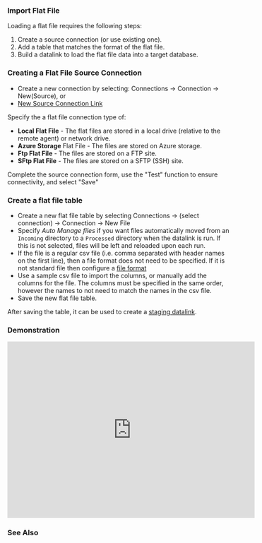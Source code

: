 ### Import Flat File

Loading a flat file requires the following steps:

1. Create a source connection (or use existing one).
2. Add a table that matches the format of the flat file.
3. Build a datalink to load the flat file data into a target database.

### Creating a Flat File Source Connection

* Create a new connection by selecting: Connections &rarr; Connection &rarr; New(Source), or
* [New Source Connection Link](route:/hub/{{HUBKEY}}/summary/connections/connection-new/Source)

Specify the a flat file connection type of:
* **Local Flat File** - The flat files are stored in a local drive (relative to the remote agent) or network drive.
* **Azure Storage** Flat File - The files are stored on Azure storage.
* **Ftp Flat File** - The files are stored on a FTP site.
* **SFtp Flat File** - The files are stored on a SFTP (SSH) site.

Complete the source connection form, use the "Test" function to ensure connectivity, and select "Save"

### Create a flat file table

* Create a new flat file table by selecting Connections &rarr; (select connection) &rarr; Connection &rarr; New File
* Specify *Auto Manage files* if you want files automatically moved from an `Incoming` directory to a `Processed` directory when the datalink is run.  If this is not selected, files will be left and reloaded upon each run.
* If the file is a regular csv file (i.e. comma separated with header names on the first line), then a file format does not need to be specified.  If it is not standard file then configure a [file format](reference/file_format.md)
* Use a sample csv file to import the columns, or manually add the columns for the file.  The columns must be specified in the same order, however the names to not need to match the names in the csv file.
* Save the new flat file table.

After saving the table, it can be used to create a [staging datalink](intro/datalink_staging.md).

### Demonstration

<iframe width="560" height="400" src="https://www.youtube.com/embed/v0pwKIQNpFk" frameborder="0" allow="autoplay; encrypted-media" allowfullscreen></iframe>

### See Also
